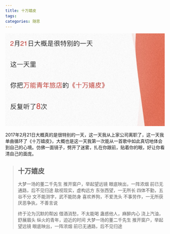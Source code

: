 ```yaml
---
title: 十万嬉皮
tags:
categories: 随思
---
```


![网易云音乐2017年度总结](十万嬉皮/捕获.PNG)

2017年2月21日大概真的是很特别的一天，这一天我从上家公司离职了，这一天我单曲循环了《十万嬉皮》，大概也是这一天我第一次能从一首歌中如此真切地体会到自己的心境。仿佛一面镜子，劈开了迷雾，扎在你跟前，贴着你的眼，好让你看清自己的面庞。


>## 十万嬉皮
>
>大梦一场的董二千先生
推开窗户，举起望远镜
眼底映出，一阵浓烟
前已无通路，后不见归途
敌视现实，虚构远方
东张西望，一无所长
四体不勤，五谷不分
文不能测字，武不能防身
喜欢养狗，不爱洗头
不事劳作，一无所获
厌恶争执，不善言说
>
>终于沦为沉默的帮凶
借酒消愁，不太能喝
蛊惑他人，麻醉内心
浇上汽油，舒展眉头
纵火的青年，迫近的时间
大梦一场的董二千先生
推开窗户，举起望远镜
眼底映出，一阵浓烟
前已无通路，后不见归途